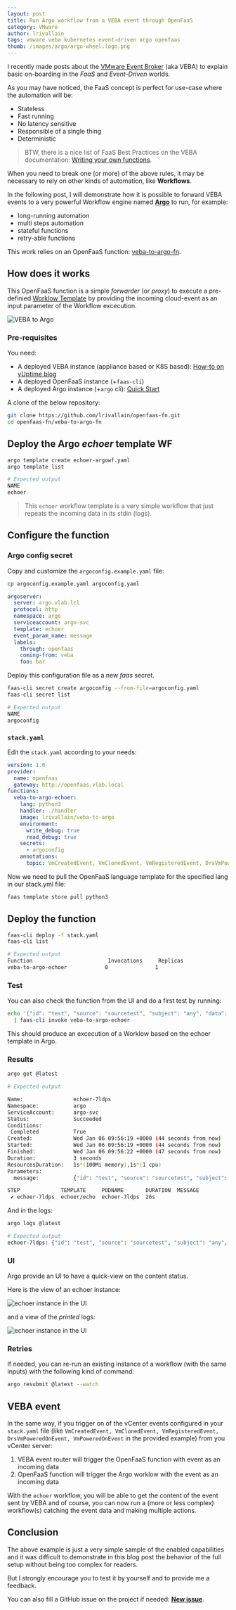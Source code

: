 ```yaml
---
layout: post
title: Run Argo workflow from a VEBA event through OpenFaaS
category: VMware
author: lrivallain
tags: vmware veba kubernetes event-driven argo openfaas
thumb: /images/argo/argo-wheel.logo.png
---
```


I recently made posts about the [VMware Event Broker](https://vmweventbroker.io/) (aka VEBA) to explain basic on-boarding in the *FaaS* and *Event-Driven* worlds.

As you may have noticed, the FaaS concept is perfect for use-case where the automation will be:

* Stateless
* Fast running
* No latency sensitive
* Responsible of a single thing
* Deterministic

> BTW, there is a nice list of FaaS Best Practices on the VEBA documentation: [Writing your own functions](https://vmweventbroker.io/kb/contribute-functions).

When you need to break one (or more) of the above rules, it may be necessary to rely on other kinds of automation, like **Workflows**.

In the following post, I will demonstrate how it is possible to forward VEBA events to a very powerful Workflow engine named [**Argo**](https://argoproj.github.io) to run, for example:

* long-running automation
* multi steps automation
* stateful functions
* retry-able functions

This work relies on an OpenFaaS function: [veba-to-argo-fn](https://github.com/lrivallain/openfaas-fn/tree/master/veba-to-argo-fn).

## How does it works ##

This OpenFaaS function is a simple *forwarder* (or *proxy*) to execute a pre-definied [Worklow Template](https://argoproj.github.io/argo/workflow-templates/) by providing the incoming cloud-event as an input parameter of the Workflow excecution.

![VEBA to Argo](/images/argo/veba-to-argo-fn.png)

### Pre-requisites

You need:

* A deployed VEBA instance (appliance based or K8S based): [How-to on vUptime blog](https://vuptime.io/2020/12/17/vmware-event-broker-0.5.0-on-k8s-first-steps/#openfaas-deployment)
* A deployed OpenFaaS instance (+`faas-cli`)
* A deployed Argo instance (+`argo` cli): [Quick Start](https://argoproj.github.io/argo/quick-start/)

A clone of the below repository:

```bash
git clone https://github.com/lrivallain/openfaas-fn.git
cd openfaas-fn/veba-to-argo-fn
```

## Deploy the Argo *echoer* template WF

```bash
argo template create echoer-argowf.yaml
argo template list

# Expected output
NAME
echoer
```

> This `echoer` workflow template is a very simple workflow that just repeats the incoming data in its stdin (logs).

## Configure the function

### Argo config secret

Copy and customize the `argoconfig.example.yaml` file:

```bash
cp argoconfig.example.yaml argoconfig.yaml
```

```yaml
argoserver:
  server: argo.vlab.lcl
  protocol: http
  namespace: argo
  serviceaccount: argo-svc
  template: echoer
  event_param_name: message
  labels:
    through: openfaas
    coming-from: veba
    foo: bar
```

Deploy this configuration file as a new *faas* secret.

```bash
faas-cli secret create argoconfig --from-file=argoconfig.yaml
faas-cli secret list

# Expected output
NAME
argoconfig
```

### `stack.yaml`

Edit the `stack.yaml` according to your needs:

```yaml
version: 1.0
provider:
  name: openfaas
  gateway: http://openfaas.vlab.local
functions:
  veba-to-argo-echoer:
    lang: python3
    handler: ./handler
    image: lrivallain/veba-to-argo
    environment:
      write_debug: true
      read_debug: true
    secrets:
      - argoconfig
    annotations:
      topic: VmCreatedEvent, VmClonedEvent, VmRegisteredEvent, DrsVmPoweredOnEvent, VmPoweredOnEvent
```

Now we need to pull the OpenFaaS language template for the specified lang in our stack.yml file:

```bash
faas template store pull python3
```

## Deploy the function

```bash
faas-cli deploy -f stack.yaml
faas-cli list

# Expected output
Function                        Invocations     Replicas
veba-to-argo-echoer            0               1
```

### Test

You can also check the function from the UI and do a first test by running:

```bash
echo '{"id": "test", "source": "sourcetest", "subject": "any", "data": {}}' \
  | faas-cli invoke veba-to-argo-echoer
```

This should produce an excecution of a Worklow based on the echoer template in Argo.

### Results

```bash
argo get @latest

# Expected output

Name:                echoer-7ldps
Namespace:           argo
ServiceAccount:      argo-svc
Status:              Succeeded
Conditions:
 Completed           True
Created:             Wed Jan 06 09:56:19 +0000 (44 seconds from now)
Started:             Wed Jan 06 09:56:19 +0000 (44 seconds from now)
Finished:            Wed Jan 06 09:56:22 +0000 (47 seconds from now)
Duration:            3 seconds
ResourcesDuration:   1s*(100Mi memory),1s*(1 cpu)
Parameters:
  message:           {"id": "test", "source": "sourcetest", "subject": "any", "data": {}}

STEP             TEMPLATE     PODNAME       DURATION  MESSAGE
 ✔ echoer-7ldps  echoer/echo  echoer-7ldps  26s
```

And in the logs:

```bash
argo logs @latest

# Expected output
echoer-7ldps: {"id": "test", "source": "sourcetest", "subject": "any", "data": {}}
```

### UI

Argo provide an UI to have a quick-view on the content status.

Here is the view of an echoer instance:

![echoer instance in the UI](/images/argo/echoer-ui.png)

and a view of the *printed* logs:

![echoer instance in the UI](/images/argo/echoer-ui-logs.png)

### Retries

If needed, you can re-run an existing instance of a workflow (with the same inputs) with the following kind of command:

```bash
argo resubmit @latest --watch
```

## VEBA event

In the same way, if you trigger on of the vCenter events configured in your `stack.yaml` file (like `VmCreatedEvent, VmClonedEvent, VmRegisteredEvent, DrsVmPoweredOnEvent, VmPoweredOnEvent` in the provided example) from you vCenter server:

1. VEBA event router will trigger the OpenFaaS function with event as an incoming data
2. OpenFaaS function will trigger the Argo worklow with the event as an incoming data

With the `echoer` workflow, you will be able to get the content of the event sent by VEBA and of course, you can now run a (more or less complex) workflow(s) catching the event data and making multiple actions.

## Conclusion

The above example is just a very simple sample of the enabled capabilities and it was difficult to demonstrate in this blog post the behavior of the full setup without being too complex for readers.

But I strongly encourage you to test it by yourself and to provide me a feedback.

You can also fill a GitHub issue on the project if needed: [**New issue**](https://github.com/lrivallain/openfaas-fn/issues/new/choose).
